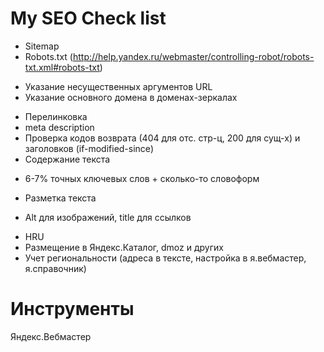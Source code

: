 # My SEO Check list

* Sitemap
* Robots.txt (http://help.yandex.ru/webmaster/controlling-robot/robots-txt.xml#robots-txt)
 - Указание несущественных аргументов URL
 - Указание основного домена в доменах-зеркалах
* Перелинковка
* meta description
* Проверка кодов возврата (404 для отс. стр-ц, 200 для сущ-х) и заголовков (if-modified-since)
* Содержание текста
 - 6-7% точных ключевых слов + сколько-то словоформ
* Разметка текста
 - Alt для изображений, title для ссылков
* HRU
* Размещение в Яндекс.Каталог, dmoz и других
* Учет региональности (адреса в тексте, настройка в я.вебмастер, я.справочник)

# Инструменты
Яндекс.Вебмастер